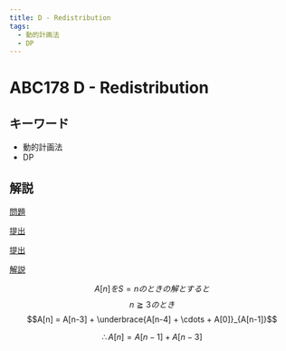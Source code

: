 ```yaml
---
title: D - Redistribution
tags:
  - 動的計画法
  - DP
---
```


# ABC178 D - Redistribution

## キーワード

- 動的計画法
- DP

## 解説

[問題](https://atcoder.jp/contests/abc178/tasks/abc178_d)

[提出](https://atcoder.jp/contests/abc178/submissions/41921403)

[提出](https://atcoder.jp/contests/abc178/submissions/41921458)

[解説](https://atcoder.jp/contests/abc178/editorial/101)

$$A[n]　を S = n のときの解とすると$$
$$n \geqq 3 のとき$$
$$A[n] = A[n-3] + \underbrace{A[n-4] + \cdots + A[0]}_{A[n-1]}$$

$$\therefore A[n] = A[n-1] + A[n-3]$$
